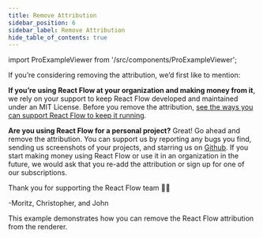 ```yaml
---
title: Remove Attribution
sidebar_position: 6
sidebar_label: Remove Attribution
hide_table_of_contents: true
---
```


import ProExampleViewer from '/src/components/ProExampleViewer';

If you’re considering removing the attribution, we’d first like to mention:

**If you’re using React Flow at your organization and making money from it**, we rely on your support to keep React Flow developed and maintained under an MIT License. Before you remove the attribution, [see the ways you can support React Flow to keep it running](https://pro.reactflow.dev/pricing).

**Are you using React Flow for a personal project?** Great! Go ahead and remove the attribution. You can support us by reporting any bugs you find, sending us screenshots of your projects, and starring us on [Github](https://github.com/wbkd/react-flow). If you start making money using React Flow or use it in an organization in the future, we would ask that you re-add the attribution or sign up for one of our subscriptions.

Thank you for supporting the React Flow team ✌🏻

-Moritz, Christopher, and John

This example demonstrates how you can remove the React Flow attribution from the renderer.

<ProExampleViewer slug="remove-attribution" />

